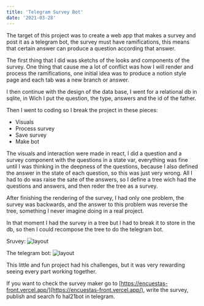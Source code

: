 ```yaml
---
title: 'Telegram Survey Bot'
date: '2021-03-28'
---
```


The target of this project was to create a web app that makes a survey and post it as a telegram bot, the survey must have ramifications, this means that certain answer can produce a question according that answer.

The first thing that I did was sketchs of the looks and components of the survey. One thing that cause me a lot of conflict was how I will render and process the ramifications, one initial idea was to produce a notion style page and each tab was a new branch or answer.

I then continue with the design of the data base, I went for a relational db in sqlite, in Wich I put the question, the type, answers and the id of the father. 

Then I went to coding so I break the project in these pieces:

- Visuals
- Process survey
- Save survey
- Make bot

The visuals and interaction were made in react, I did a question and a survey component with the questions in a state var, everything was fine until I was thinking in the deepness of the questions, because I also defined the answer in the state of each question, so this was just very wrong. All I had to do was raise the sate of the answers, so I define a tree wich had the questions and answers, and then reder the tree as a survey.

After finishing the rendering of the survey, I had only one problem, the survey was backwards, and the answer to this problem was reverse the tree, something I never imagine doing in a real project.

In that moment I had the survey in a tree but I had to break it to store in the db, so then I could recompose the tree to do the telegram bot.

Sruvey:
![layout](/images/posts/survey28mar.png)

The telegram bot:
![layout](/images/posts/telebot.jpeg)

This little and fun project had his challenges, but it was very rewarding seeing every part working together.

If you want to check the survey maker go to [https://encuestas-front.vercel.app/](https://encuestas-front.vercel.app/), write the survey, publish and search fo hal21bot in telegram.



